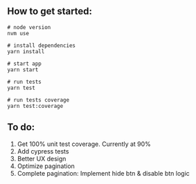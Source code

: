 
## How to get started:

```
# node version
nvm use

# install dependencies
yarn install

# start app
yarn start

# run tests
yarn test

# run tests coverage
yarn test:coverage
```

## To do:
1. Get 100% unit test coverage. Currently at 90%
2. Add cypress tests
3. Better UX design
4. Optimize pagination
5. Complete pagination: Implement hide btn & disable btn logic 